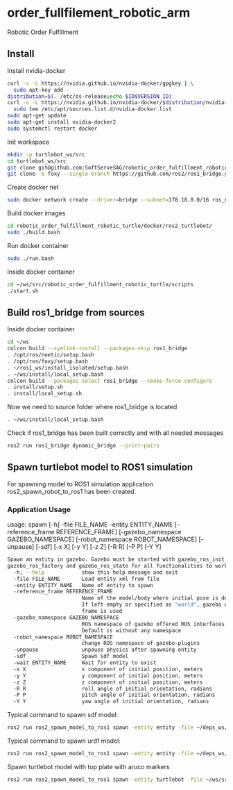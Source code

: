 # order_fullfilement_robotic_arm
Robotic Order Fulfillment

## Install
Install nvidia-docker 
```bash
curl -s -L https://nvidia.github.io/nvidia-docker/gpgkey | \
  sudo apt-key add -
distribution=$(. /etc/os-release;echo $ID$VERSION_ID)
curl -s -L https://nvidia.github.io/nvidia-docker/$distribution/nvidia-docker.list | \
  sudo tee /etc/apt/sources.list.d/nvidia-docker.list
sudo apt-get update
sudo apt-get install nvidia-docker2
sudo systemctl restart docker
```


Init workspace

```bash
mkdir -p turtlebot_ws/src
cd turtlebot_ws/src
git clone git@github.com:SoftServeSAG/robotic_order_fulfillment_robotic_turtle.git
git clone -b foxy --single-branch https://github.com/ros2/ros1_bridge.git
```

Create docker net
```bash
sudo docker network create --driver=bridge --subnet=178.18.0.0/16 ros_net
```

Build docker images

```bash
cd robotic_order_fulfillment_robotic_turtle/docker/ros2_turtlebot/
sudo ./build.bash 
```

Run docker container

```bash
sudo ./run.bash
```

Inside docker container
```bash
cd ~/ws/src/robotic_order_fulfillment_robotic_turtle/scripts
./start.sh
```

## Build ros1_bridge from sources
Inside docker container
```bash
cd ~/ws
colcon build --symlink-install --packages-skip ros1_bridge
. /opt/ros/noetic/setup.bash
. /opt/ros/foxy/setup.bash
. ~/ros1_ws/install_isolated/setup.bash
. ~/ws/install/local_setup.bash
colcon build --packages-select ros1_bridge --cmake-force-configure
. install/setup.sh
. install/local_setup.sh
```

Now we need to source folder where ros1_bridge is located
```bash
. ~/ws/install/local_setup.bash
```

Check if ros1_bridge has been built correctly and with all needed messages
```bash
ros2 run ros1_bridge dynamic_bridge --print-pairs
```


## Spawn turtlebot model to ROS1 simulation
For spawning model to ROS1 simulation application ros2_spawn_robot_to_ros1 has been created.

### Application Usage
usage: spawn [-h] -file FILE_NAME -entity ENTITY_NAME
             [-reference_frame REFERENCE_FRAME]
             [-gazebo_namespace GAZEBO_NAMESPACE]
             [-robot_namespace ROBOT_NAMESPACE] [-unpause] [-sdf]
             [-x X] [-y Y] [-z Z] [-R R] [-P P] [-Y Y]

```bash
Spawn an entity in gazebo. Gazebo must be started with gazebo_ros_init,
gazebo_ros_factory and gazebo_ros_state for all functionalities to work
  -h, --help            show this help message and exit
  -file FILE_NAME       Load entity xml from file
  -entity ENTITY_NAME   Name of entity to spawn
  -reference_frame REFERENCE_FRAME
                        Name of the model/body where initial pose is defined.
                        If left empty or specified as "world", gazebo world
                        frame is used
  -gazebo_namespace GAZEBO_NAMESPACE
                        ROS namespace of gazebo offered ROS interfaces.
                        Default is without any namespace
  -robot_namespace ROBOT_NAMESPACE
                        change ROS namespace of gazebo-plugins
  -unpause              unpause physics after spawning entity
  -sdf                  Spawn sdf model
  -wait ENTITY_NAME     Wait for entity to exist
  -x X                  x component of initial position, meters
  -y Y                  y component of initial position, meters
  -z Z                  z component of initial position, meters
  -R R                  roll angle of initial orientation, radians
  -P P                  pitch angle of initial orientation, radians
  -Y Y                  yaw angle of initial orientation, radians
```

Typical command to spawn sdf model:
```bash
ros2 run ros2_spawn_model_to_ros1 spawn -entity entity -file ~/deps_ws/src/turtlebot3/turtlebot3_simulations/turtlebot3_gazebo/models/turtlebot3_waffle_pi/model.sdf -sdf -gazebo_namespace gazebo -x 2
```

Typical command to spawn urdf model:
```bash
ros2 run ros2_spawn_model_to_ros1 spawn -entity entity -file ~/deps_ws/src/turtlebot3/turtlebot3/turtlebot3_description_ros1/urdf/turtlebot3_waffle_pi.urdf -gazebo_namespace gazebo
```

Spawn turtlebot model with top plate with aruco markers
```bash
ros2 run ros2_spawn_model_to_ros1 spawn -entity turtlebot -file ~/ws/src/order_fullfilement_robotic_arm/turtlebot_description/urdf/turtlebot.urdf -gazebo_namespace gazebo -x 0.07 -y 0.68 -z 0.01 -Y -1.6
```
